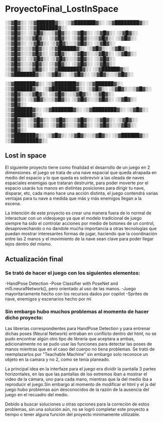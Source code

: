 # ProyectoFinal_LostInSpace

░▒▓█▓▒░ ░▒▓██████▓▒░ ░▒▓███████▓▒░ ░▒▓████████▓▒░ ░▒▓█▓▒░ ░▒▓███████▓▒░  
░▒▓█▓▒░ ░▒▓█▓▒░░▒▓█▓▒░ ░▒▓█▓▒░ ░▒▓█▓▒░ ░▒▓█▓▒░ ░▒▓█▓▒░░▒▓█▓▒░
░▒▓█▓▒░ ░▒▓█▓▒░░▒▓█▓▒░ ░▒▓█▓▒░ ░▒▓█▓▒░ ░▒▓█▓▒░ ░▒▓█▓▒░░▒▓█▓▒░
░▒▓█▓▒░ ░▒▓█▓▒░░▒▓█▓▒░ ░▒▓██████▓▒░ ░▒▓█▓▒░ ░▒▓█▓▒░ ░▒▓█▓▒░░▒▓█▓▒░
░▒▓█▓▒░ ░▒▓█▓▒░░▒▓█▓▒░ ░▒▓█▓▒░ ░▒▓█▓▒░ ░▒▓█▓▒░ ░▒▓█▓▒░░▒▓█▓▒░
░▒▓█▓▒░ ░▒▓█▓▒░░▒▓█▓▒░ ░▒▓█▓▒░ ░▒▓█▓▒░ ░▒▓█▓▒░ ░▒▓█▓▒░░▒▓█▓▒░
░▒▓████████▓▒░ ░▒▓██████▓▒░ ░▒▓███████▓▒░ ░▒▓█▓▒░ ░▒▓█▓▒░ ░▒▓█▓▒░░▒▓█▓▒░

░▒▓███████▓▒░ ░▒▓███████▓▒░ ░▒▓██████▓▒░ ░▒▓██████▓▒░ ░▒▓████████▓▒░
░▒▓█▓▒░ ░▒▓█▓▒░░▒▓█▓▒░ ░▒▓█▓▒░░▒▓█▓▒░ ░▒▓█▓▒░░▒▓█▓▒░ ░▒▓█▓▒░  
░▒▓█▓▒░ ░▒▓█▓▒░░▒▓█▓▒░ ░▒▓█▓▒░░▒▓█▓▒░ ░▒▓█▓▒░ ░▒▓█▓▒░  
 ░▒▓██████▓▒░ ░▒▓███████▓▒░ ░▒▓████████▓▒░ ░▒▓█▓▒░ ░▒▓██████▓▒░  
 ░▒▓█▓▒░ ░▒▓█▓▒░ ░▒▓█▓▒░░▒▓█▓▒░ ░▒▓█▓▒░ ░▒▓█▓▒░  
 ░▒▓█▓▒░ ░▒▓█▓▒░ ░▒▓█▓▒░░▒▓█▓▒░ ░▒▓█▓▒░░▒▓█▓▒░ ░▒▓█▓▒░  
░▒▓███████▓▒░ ░▒▓█▓▒░ ░▒▓█▓▒░░▒▓█▓▒░ ░▒▓██████▓▒░ ░▒▓████████▓▒░

## Lost in space

El siguiente proyecto tiene como finalidad el desarrollo de un juego en 2 dimensiones. el juego se trata de una nave espacial que queda atrapada en medio del espacio y lo que queda es sobrevivir a las oleada de naves espaciales enemigas que trataran destruirte, para poder moverte por el espacio usarás tus manos en distintas posiciones para dirigir tu nave, disparar, etc, cada mano hace una acción distinta, el juego contendrá varias ventajas para tu nave a medida que más y más enemigos llegan a la escena.

La intención de este proyecto es crear una manera fuera de lo normal de interactuar con un videojuego ya que el modelo tradicional de juego siempre ha sido el controlar acciones por medio de botones de un control, desaprovechando o no dandole mucha importancia a otras tecnologías que puedan mostrar interesantes formas de jugar, haciendo que la coordinación entre las 2 manos y el movimiento de la nave sean clave para poder llegar lejos dentro del mismo.

## Actualización final

### Se trató de hacer el juego con los siguientes elementos:

-HandPose Detection
-Pose Classifier with PoseNet and ml5.neuralNetwork(), pero orientado al uso de las manos.
-Juego mayoritariamente hecho con los recursos dados por copilot
-Sprites de nave, enemigos y escenarios hecho por mí

### Sin embargo hubo muchos problemas al momento de hacer dicho proyecto:

Las librerias correspondientes para HandPose Detection y para entrenar dichas poses (Neural Network) entraban en conflicto dentro del html, no se pudo encontrar algún otro tipo de libreria que aceptara a ambas, adicionalmente no se pudo usar las funciones para detectar las poses de manos mientras que en el caso del cuerpo no tiena problemas. Se trató de reemplazarlos por "Teachable Machine" sin embargo solo reconoce un objeto en la camara y no 2, como se tenía planeado.

La principal idea en la interfaze para el juego era dividir la pantalla 3 partes horizontales, en las que las pantallas de los extremos iban a mostrar el video de la cámara, uno para cada mano, mientras que la del medio iba a reproducir el juego.Sin embargo al momento de modificar el html y el js del juego hubo problemas aún desconocidos de la razón de la ausencia del juego en el recuadro del medio.

Debido a buscar soluciones u otras opciones para la correción de estos problemas, sin una solución aún, no se logró completar este proyecto a tiempo o tener alguna función del proyecto minimamente utilizable.
